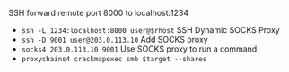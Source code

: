 SSH forward remote port 8000 to localhost:1234
- `ssh -L 1234:localhost:8000 user@$rhost`
SSH Dynamic SOCKS Proxy
- `ssh -D 9001 user@203.0.113.10`
Add SOCKS proxy
- `socks4 203.0.113.10 9001`
Use SOCKS proxy to run a command: 
- `proxychains4 crackmapexec smb $target --shares`